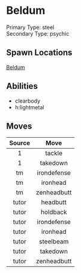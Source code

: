 # Beldum  
Primary Type: steel  
Secondary Type: psychic  
  
## Spawn Locations  
[Beldum](/data/spawn_presets/beldum.md)  
  
## Abilities  
  * clearbody
  * h:lightmetal
  
  
## Moves  
  
| Source | Move |  
|:---:|:---:|  
| 1 | tackle |  
| 1 | takedown |  
| tm | irondefense |  
| tm | ironhead |  
| tm | zenheadbutt |  
| tutor | headbutt |  
| tutor | holdback |  
| tutor | irondefense |  
| tutor | ironhead |  
| tutor | steelbeam |  
| tutor | takedown |  
| tutor | zenheadbutt |  
  
